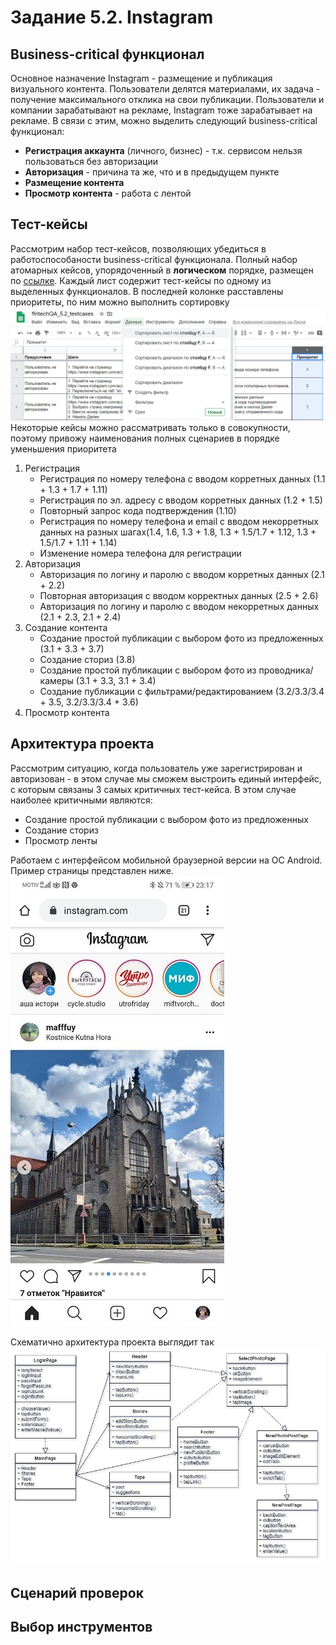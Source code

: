 # Задание 5.2. Instagram
## Business-critical функционал
Основное назначение Instagram - размещение и публикация визуального контента. Пользователи делятся материалами, их задача - получение максимального отклика на свои публикации. Пользователи и компании зарабатывают на рекламе, Instagram тоже зарабатывает на рекламе.
В связи с этим, можно выделить следующий  business-critical функционал:
- **Регистрация аккаунта** (личного, бизнес) - т.к. сервисом нельзя пользоваться без авторизации
- **Авторизация** - причина та же, что и в предыдущем пункте
- **Размещение контента**
- **Просмотр контента** - работа с лентой
## Тест-кейсы
Рассмотрим набор тест-кейсов, позволяющих убедиться в работоспособаности business-critical функционала. 
Полный набор атомарных кейсов, упорядоченный в **логическом** порядке, размещен по [ссылке](https://docs.google.com/spreadsheets/d/1-Qdef1ccjIZrnPtbbA8mRNIQ6ewks3AvhT7rfgTvfPA/edit?usp=sharing). Каждый лист содержит тест-кейсы по одному из выделенных функционалов.
В последней колонке расставлены приоритеты, по ним можно выполнить сортировку
![](https://raw.githubusercontent.com/tomskih/fintechQA_5.2/master/%D1%81%D0%BE%D1%80%D1%82%D0%B8%D1%80%D0%BE%D0%B2%D0%BA%D0%B0%20%D0%BF%D0%BE%20%D0%BF%D1%80%D0%B8%D0%BE%D1%80%D0%B8%D1%82%D0%B5%D1%82%D1%83.png)
Некоторые кейсы можно рассматривать только в совокупности, поэтому привожу наименования полных сценариев в порядке уменьшения приоритета
1. Регистрация
    * Регистрация по номеру телефона с вводом корретных данных (1.1 + 1.3 + 1.7 + 1.11) 
    * Регистрация по эл. адресу с вводом корретных данных (1.2 + 1.5)
    * Повторный запрос кода подтверждения (1.10)
    * Регистрация по номеру телефона и email с вводом некорретных данных на разных шагах(1.4, 1.6, 1.3 + 1.8, 1.3 + 1.5/1.7 + 1.12, 1.3 + 1.5/1.7 + 1.11 + 1.14)
    * Изменение номера телефона для регистрации
2. Авторизация
    * Авторизация по логину и паролю с вводом корретных данных (2.1 + 2.2)
    * Повторная авторизация с вводом корректных данных (2.5 + 2.6)
    * Авторизация по логину и паролю с вводом некорретных данных (2.1 + 2.3, 2.1 + 2.4)
3. Создание контента
    * Создание простой публикации с выбором фото из предложенных (3.1 + 3.3 + 3.7)
    * Создание сториз (3.8)
    * Создание простой публикации с выбором фото из проводника/камеры (3.1 + 3.3, 3.1 + 3.4)
    * Создание публикации с фильтрами/редактированием (3.2/3.3/3.4 + 3.5, 3.2/3.3/3.4 + 3.6)
4. Просмотр контента

## Архитектура проекта
Рассмотрим ситуацию, когда пользователь уже зарегистрирован и авторизован - в этом случае мы сможем выстроить единый интерфейс, с которым связаны 3 самых критичных тест-кейса. В этом случае наиболее критичными являются:
* Создание простой публикации с выбором фото из предложенных
* Создание сториз
* Просмотр ленты

Работаем с интерфейсом мобильной браузерной версии на ОС Android. Пример страницы представлен ниже.
![](https://raw.githubusercontent.com/tomskih/fintechQA_5.2/master/page_example.jpg)

Схематично архитектура проекта выглядит так
![](https://raw.githubusercontent.com/tomskih/fintechQA_5.2/master/PageObjectPatternModel.png)





## Сценарий проверок
## Выбор инструментов
